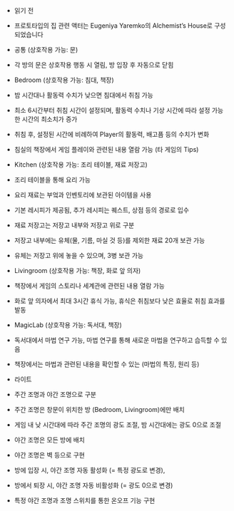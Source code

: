 - 읽기 전
 - 프로토타입의 집 관련 액터는 Eugeniya Yaremko의 Alchemist’s House로 구성되었습니다

- 공통 (상호작용 가능: 문)
 - 각 방의 문은 상호작용 행동 시 열림, 방 입장 후 자동으로 닫힘

- Bedroom (상호작용 가능: 침대, 책장)
 - 밤 시간대나 활동력 수치가 낮으면 침대에서 취침 가능
 - 최소 6시간부터 취침 시간이 설정되며, 활동력 수치나 기상 시간에 따라 설정 가능한 시간의 최소치가 증가
 - 취침 후, 설정된 시간에 비례하여 Player의 활동력, 배고픔 등의 수치가 변화
 - 침실의 책장에서 게임 플레이와 관련된 내용 열람 가능 (타 게임의 Tips)

- Kitchen (상호작용 가능: 조리 테이블, 재료 저장고)
 - 조리 테이블을 통해 요리 가능
 - 요리 재료는 부엌과 인벤토리에 보관된 아이템을 사용
 - 기본 레시피가 제공됨, 추가 레시피는 퀘스트, 상점 등의 경로로 입수
 - 재료 저장고는 저장고 내부와 저장고 위로 구분
 - 저장고 내부에는 유체(물, 기름, 마실 것 등)를 제외한 재료 20개 보관 가능
 - 유체는 저장고 위에 놓을 수 있으며, 3병 보관 가능

- Livingroom (상호작용 가능: 책장, 화로 앞 의자)
 - 책장에서 게임의 스토리나 세계관에 관련된 내용 열람 가능
 - 화로 앞 의자에서 최대 3시간 휴식 가능, 휴식은 취침보다 낮은 효율로 취침 효과를 발동

- MagicLab (상호작용 가능: 독서대, 책장)
 - 독서대에서 마법 연구 가능, 마법 연구를 통해 새로운 마법을 연구하고 습득할 수 있음
 - 책장에서는 마법과 관련된 내용을 확인할 수 있는 (마법의 특징, 원리 등)
 
- 라이트
 - 주간 조명과 야간 조명으로 구분
 - 주간 조명은 창문이 위치한 방 (Bedroom, Livingroom)에만 배치
 - 게임 내 낮 시간대에 따라 주간 조명의 광도 조절, 밤 시간대에는 광도 0으로 조절
 - 야간 조명은 모든 방에 배치
 - 야간 조명은 벽 등으로 구현
 - 방에 입장 시, 야간 조명 자동 활성화 (= 특정 광도로 변경),
 - 방에서 퇴장 시, 야간 조명 자동 비활성화 (= 광도 0으로 변경)
 - 특정 야간 조명과 조명 스위치를 통한 온오프 기능 구현

